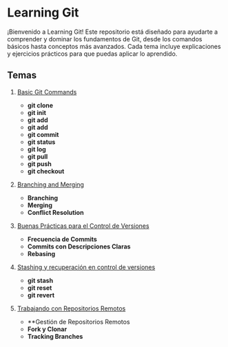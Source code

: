 # Learning Git

¡Bienvenido a Learning Git! Este repositorio está diseñado para ayudarte a comprender y dominar los fundamentos de Git, desde los comandos básicos hasta conceptos más avanzados. Cada tema incluye explicaciones y ejercicios prácticos para que puedas aplicar lo aprendido.

## Temas

1. [Basic Git Commands](01-basic-commands/README.md)
    - **git clone**
    - **git init**
    - **git add**
    - **git add**
    - **git commit**
    - **git status**
    - **git log**
    - **git pull**
    - **git push**
    - **git checkout**

2. [Branching and Merging](02-branching-and-merging/README.md)
    - **Branching**
    - **Merging**
    - **Conflict Resolution**

4. [Buenas Prácticas para el Control de Versiones](04-version-control-best-practices/README.md)
    - **Frecuencia de Commits**
    - **Commits con Descripciones Claras**
    - **Rebasing** 
    
5. [Stashing y recuperación en control de versiones](05-stashing-and-undoing-changes/README.md)
    - **git stash**
    - **git reset**
    - **git revert**

6. [Trabajando con Repositorios Remotos](06-working-with-remote-repositories/README.md)
    - **Gestión de Repositorios Remotos
    - **Fork y Clonar**
    - **Tracking Branches**